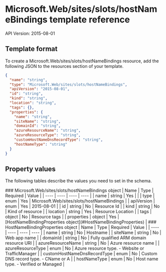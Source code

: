 # Microsoft.Web/sites/slots/hostNameBindings template reference
API Version: 2015-08-01
## Template format

To create a Microsoft.Web/sites/slots/hostNameBindings resource, add the following JSON to the resources section of your template.

```json
{
  "name": "string",
  "type": "Microsoft.Web/sites/slots/hostNameBindings",
  "apiVersion": "2015-08-01",
  "id": "string",
  "kind": "string",
  "location": "string",
  "tags": {},
  "properties": {
    "name": "string",
    "siteName": "string",
    "domainId": "string",
    "azureResourceName": "string",
    "azureResourceType": "string",
    "customHostNameDnsRecordType": "string",
    "hostNameType": "string"
  }
}
```
## Property values

The following tables describe the values you need to set in the schema.

<a id="Microsoft.Web/sites/slots/hostNameBindings" />
### Microsoft.Web/sites/slots/hostNameBindings object
|  Name | Type | Required | Value |
|  ---- | ---- | ---- | ---- |
|  name | string | Yes |  |
|  type | enum | Yes | Microsoft.Web/sites/slots/hostNameBindings |
|  apiVersion | enum | Yes | 2015-08-01 |
|  id | string | No | Resource Id |
|  kind | string | No | Kind of resource |
|  location | string | Yes | Resource Location |
|  tags | object | No | Resource tags |
|  properties | object | Yes | [HostNameBindingProperties object](#HostNameBindingProperties) |


<a id="HostNameBindingProperties" />
### HostNameBindingProperties object
|  Name | Type | Required | Value |
|  ---- | ---- | ---- | ---- |
|  name | string | No | Hostname |
|  siteName | string | No | Web app name |
|  domainId | string | No | Fully qualified ARM domain resource URI |
|  azureResourceName | string | No | Azure resource name |
|  azureResourceType | enum | No | Azure resource type. - Website or TrafficManager |
|  customHostNameDnsRecordType | enum | No | Custom DNS record type. - CName or A |
|  hostNameType | enum | No | Host name type. - Verified or Managed |

